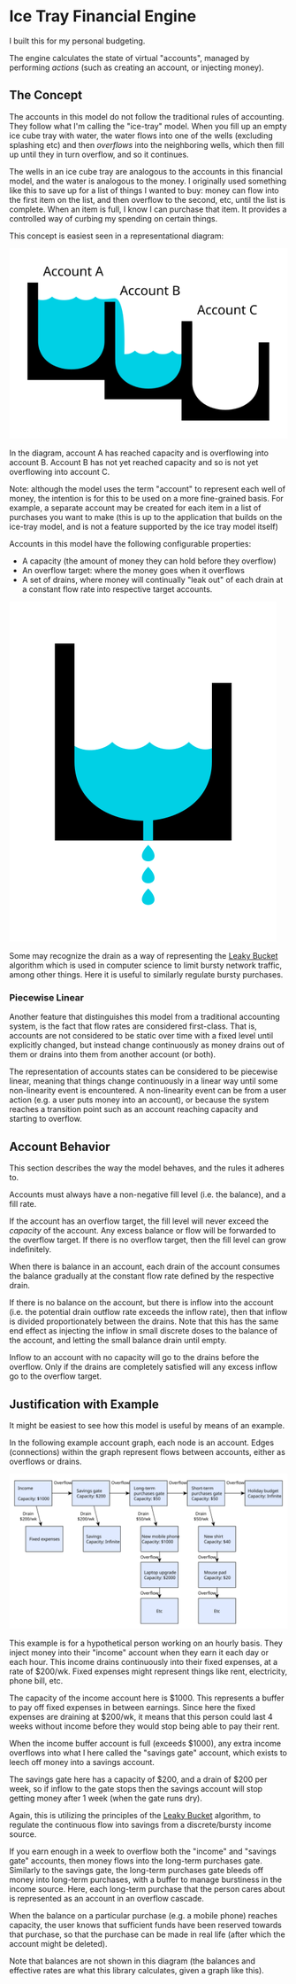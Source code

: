 # Ice Tray Financial Engine

I built this for my personal budgeting.

The engine calculates the state of virtual "accounts", managed by performing _actions_ (such as creating an account, or injecting money).

## The Concept

The accounts in this model do not follow the traditional rules of accounting. They follow what I'm calling the "ice-tray" model. When you fill up an empty ice cube tray with water, the water flows into one of the wells (excluding splashing etc) and then _overflows_ into the neighboring wells, which then fill up until they in turn overflow, and so it continues.

The wells in an ice cube tray are analogous to the accounts in this financial model, and the water is analogous to the money. I originally used something like this to save up for a list of things I wanted to buy: money can flow into the first item on the list, and then overflow to the second, etc, until the list is complete. When an item is full, I know I can purchase that item. It provides a controlled way of curbing my spending on certain things.

This concept is easiest seen in a representational diagram:

![alt text](docs/images/well-cascade.svg)

In the diagram, account A has reached capacity and is overflowing into account B. Account B has not yet reached capacity and so is not yet overflowing into account C.

Note: although the model uses the term "account" to represent each well of money, the intention is for this to be used on a more fine-grained basis. For example, a separate account may be created for each item in a list of purchases you want to make (this is up to the application that builds on the ice-tray model, and is not a feature supported by the ice tray model itself)

Accounts in this model have the following configurable properties:

 - A capacity (the amount of money they can hold before they overflow)
 - An overflow target: where the money goes when it overflows
 - A set of drains, where money will continually "leak out" of each drain at a constant flow rate into respective target accounts.

![alt text](docs/images/account-properties.svg)

Some may recognize the drain as a way of representing the [Leaky Bucket](https://en.wikipedia.org/wiki/Leaky_bucket) algorithm which is used in computer science to limit bursty network traffic, among other things. Here it is useful to similarly regulate bursty purchases.

### Piecewise Linear

Another feature that distinguishes this model from a traditional accounting system, is the fact that flow rates are considered first-class. That is, accounts are not considered to be static over time with a fixed level until explicitly changed, but instead change continuously as money drains out of them or drains into them from another account (or both).

The representation of accounts states can be considered to be piecewise linear, meaning that things change continuously in a linear way until some non-linearity event is encountered. A non-linearity event can be from a user action (e.g. a user puts money into an account), or because the system reaches a transition point such as an account reaching capacity and starting to overflow.

## Account Behavior

This section describes the way the model behaves, and the rules it adheres to.

Accounts must always have a non-negative fill level (i.e. the balance), and a fill rate.

If the account has an overflow target, the fill level will never exceed the _capacity_ of the account. Any excess balance or flow will be forwarded to the overflow target. If there is no overflow target, then the fill level can grow indefinitely.

When there is balance in an account, each drain of the account consumes the balance gradually at the constant flow rate defined by the respective drain.

If there is no balance on the account, but there is inflow into the account (i.e. the potential drain outflow rate exceeds the inflow rate), then that inflow is divided proportionately between the drains. Note that this has the same end effect as injecting the inflow in small discrete doses to the balance of the account, and letting the small balance drain until empty.

Inflow to an account with no capacity will go to the drains before the overflow. Only if the drains are completely satisfied will any excess inflow go to the overflow target.

## Justification with Example

It might be easiest to see how this model is useful by means of an example.

In the following example account graph, each node is an account. Edges (connections) within the graph represent flows between accounts, either as overflows or drains.

![alt text](docs/images/example-account-structure.svg)

This example is for a hypothetical person working on an hourly basis. They inject money into their "income" account when they earn it each day or each hour. This income drains continuously into their fixed expenses, at a rate of $200/wk. Fixed expenses might represent things like rent, electricity, phone bill, etc.

The capacity of the income account here is $1000. This represents a buffer to pay off fixed expenses in between earnings. Since here the fixed expenses are draining at $200/wk, it means that this person could last 4 weeks without income before they would stop being able to pay their rent.

When the income buffer account is full (exceeds $1000), any extra income overflows into what I here called the "savings gate" account, which exists to leech off money into a savings account.

The savings gate here has a capacity of $200, and a drain of $200 per week, so if inflow to the gate stops then the savings account will stop getting money after 1 week (when the gate runs dry).

Again, this is utilizing the principles of the [Leaky Bucket](https://en.wikipedia.org/wiki/Leaky_bucket) algorithm, to regulate the continuous flow into savings from a discrete/bursty income source.

If you earn enough in a week to overflow both the "income" and "savings gate" accounts, then money flows into the long-term purchases gate. Similarly to the savings gate, the long-term purchases gate bleeds off money into long-term purchases, with a buffer to manage burstiness in the income source. Here, each long-term purchase that the person cares about is represented as an account in an overflow cascade.

When the balance on a particular purchase (e.g. a mobile phone) reaches capacity, the user knows that sufficient funds have been reserved towards that purchase, so that the purchase can be made in real life (after which the account might be deleted).

Note that balances are not shown in this diagram (the balances and effective rates are what this library calculates, given a graph like this).

